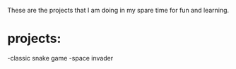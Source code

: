 These are the projects that I am doing in my spare time for fun and learning.
# projects:
-classic snake game
-space invader
